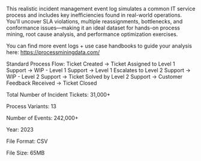 This realistic incident management event log simulates a common IT service process and includes key inefficiencies found in real-world operations. You'll uncover SLA violations, multiple reassignments, bottlenecks, and conformance issues—making it an ideal dataset for hands-on process mining, root cause analysis, and performance optimization exercises.

You can find more event logs + use case handbooks to guide your analysis here: https://processminingdata.com/

Standard Process Flow: Ticket Created -> Ticket Assigned to Level 1 Support -> WIP - Level 1 Support -> Level 1 Escalates to Level 2 Support -> WIP - Level 2 Support -> Ticket Solved by Level 2 Support -> Customer Feedback Received -> Ticket Closed

Total Number of Incident Tickets: 31,000+

Process Variants: 13

Number of Events: 242,000+

Year: 2023

File Format: CSV

File Size: 65MB
